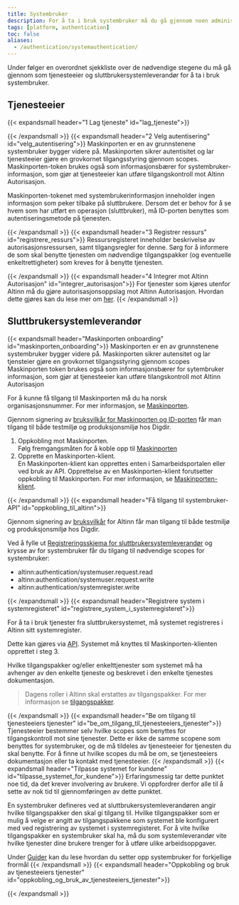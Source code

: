 ```yaml
---
title: Systembruker
description: For å ta i bruk systembruker må du gå gjennom noen administrative skritt, samt gjøre tilpasninger i ditt system.
tags: [platform, authentication]
toc: false
aliases:
  - /authentication/systemauthentication/
---
```


Under følger en overordnet sjekkliste over de nødvendige stegene du må gå gjennom som tjenesteeier og sluttbrukersystemleverandør for å ta i bruk systembruker.

## Tjenesteeier

{{< expandsmall header="1 Lag tjeneste" id="lag_tjeneste">}}

{{< /expandsmall >}}
{{< expandsmall header="2 Velg autentisering" id="velg_autentisering">}}
Maskinporten er en av grunnstenene systembruker bygger videre på.
Maskinporten sikrer autentisitet og lar tjenesteeier gjøre en grovkornet tilgangsstyring gjennom scopes.
Maskinporten-token brukes også som informasjonsbærer for systembruker-informasjon, som gjør at tjenesteeier kan utføre tilgangskontroll mot Altinn Autorisasjon.

Maskinporten-tokenet med systembrukerinformasjon inneholder ingen informasjon som peker tilbake på sluttbrukere. Dersom det er behov for å se hvem som har utført en operasjon (sluttbruker), må ID-porten benyttes som autentiseringsmetode på tjenesten.

{{< /expandsmall >}}
{{< expandsmall header="3 Registrer ressurs" id="registrere_ressurs">}}
Ressursregisteret inneholder beskrivelse av autorisasjonsressursen, samt tilgangsregler for denne. Sørg for å informere de som skal benytte tjenesten om nødvendige tilgangspakker (og eventuelle enkeltrettigheter) som kreves for å benytte tjenesten.

{{< /expandsmall >}}
{{< expandsmall header="4 Integrer mot Altinn Autorisasjon" id="integrer_autorisasjon">}}
For tjenester som kjøres utenfor Altinn må du gjøre autorisasjonsoppslag mot Altinn Autorisasjon. Hvordan dette gjøres kan du lese mer om [her](../../guides/resource-owner/).
{{< /expandsmall >}}

## Sluttbrukersystemleverandør

{{< expandsmall header="Maskinporten onboarding" id="maskinporten_onboarding">}}
Maskinporten er en av grunnstenene systembruker bygger videre på.
Maskinporten sikrer autensitet og lar tjensteier gjøre en grovkornet tilgangsstyring gjennom scopes
Maskinporten token brukes også som informasjonsbærer for sytembruker informasjon, som gjør at tjenesteeier kan utføre tilangskontroll mot Altinn Autorisasjon

For å kunne få tilgang til Maskinporten må du ha norsk organisasjonsnummer. For mer informasjon, se [Maskinporten](https://www.digdir.no/felleslosninger/maskinporten/869).

Gjennom signering av [bruksvilkår for Maskinporten og ID-porten](https://samarbeid.digdir.no/maskinporten/bruksvilkar-private-virksomheter/73#21_generelt) får man tilgang til både testmiljø og produksjonsmiljø hos Digdir.

1. Oppkobling mot Maskinporten.  
   Følg fremgangsmåten for å koble opp til [Maskinporten](https://samarbeid.digdir.no/maskinporten/ta-i-bruk-maskinporten/97)
2. Opprette en Maskinporten-klient.  
   En Maskinporten-klient kan opprettes enten i Samarbeidsportalen eller ved bruk av API. Opprettelse av en Maskinporten-klient forutsetter oppkobling til Maskinporten. For mer informasjon, se [Maskinporten-klient](https://docs.altinn.studio/nb/correspondence/getting-started/developer-guides/maskinporten/).

{{< /expandsmall >}}
{{< expandsmall header="Få tilgang til systembruker-API" id="oppkobling_til_altinn">}}

Gjennom signering av [bruksvilkår](https://samarbeid.digdir.no/altinn/bruksvilkar-sluttbrukersystemleverandorer-i-altinn/3002) for Altinn får man tilgang til både testmiljø og produksjonsmiljø hos Digdir.

Ved å fylle ut [Registreringsskjema for sluttbrukersystemleverandør](https://forms.office.com/Pages/ResponsePage.aspx?id=D1aOAK8I7EygVrNUR1A5kcdP2Xp78HZOttvolvmHfSJUOFFBMThaOTI1UlVEVU9VM0FaTVZLMzg0Vi4u) og krysse av for systembruker får du tilgang til nødvendige scopes for systembruker:

- altinn:authentication/systemuser.request.read
- altinn:authentication/systemuser.request.write
- altinn:authentication/systemregister.write

<!-- altinn:clientdelegations.read for klientdelegering api -->

{{< /expandsmall >}}
{{< expandsmall header="Registrere system i systemregisteret" id="registrere_system_i_systemregisteret">}}

For å ta i bruk tjenester fra sluttbrukersystemet, må systemet registreres i Altinn sitt systemregister.

Dette kan gjøres via [API](https://docs.altinn.studio/nb/api/authentication/systemuserapi/systemregister/create/). Systemet må knyttes til Maskinporten-klienten opprettet i steg 3.

Hvilke tilgangspakker og/eller enkelttjenester som systemet må ha avhenger av den enkelte tjeneste og beskrevet i den enkelte tjenestes dokumentasjon.

> Dagens roller i Altinn skal erstattes av tilgangspakker. For mer informasjon se [tilgangspakker](https://docs.altinn.studio/authorization/what-do-you-get/accessgroups/accessgroups/).

{{< /expandsmall >}}
{{< expandsmall header="Be om tilgang til tjenesteeiers tjenester" id="be_om_tilgang_til_tjenesteeiers_tjenester">}}
Tjenesteeier bestemmer selv hvilke scopes som benyttes for tilgangskontroll mot sine tjenester.
Dette er ikke de samme scopene som benyttes for systembruker, og de må tildeles av tjenesteeier for tjenesten du skal benytte.
For å finne ut hvilke scopes du må be om, se tjenesteeiers dokumentasjon eller ta kontakt med tjenesteeier.
{{< /expandsmall >}}
{{< expandsmall header="Tilpasse systemet for kundene" id="tilpasse_systemet_for_kundene">}}
Erfaringsmessig tar dette punktet noe tid, da det krever involvering av brukere. Vi oppfordrer derfor alle til å sette av nok tid til gjennomføringen av dette punktet.

En systembruker defineres ved at sluttbrukersystemleverandøren angir hvilke tilgangspakker den skal gi tilgang til.
Hvilke tilgangspakker som er mulig å velge er angitt av tilgangspakkene som systemet ble konfigurert med ved registrering av systemet i systemregisteret.
For å vite hvilke tilgangspakker en systembruker skal ha, må du som systemleverandør vite hvilke tjenester dine brukere trenger for å utføre ulike arbeidsoppgaver.

Under [Guider](./../../guides/system-vendor/system-user/) kan du lese hvordan du setter opp systembruker for forkjellige frormål
{{< /expandsmall >}}
{{< expandsmall header="Oppkobling og bruk av tjenesteeiers tjenester" id="oppkobling_og_bruk_av_tjenesteeiers_tjenester">}}

{{< /expandsmall >}}
